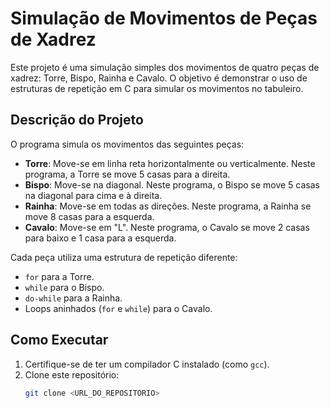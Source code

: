 # Simulação de Movimentos de Peças de Xadrez

Este projeto é uma simulação simples dos movimentos de quatro peças de xadrez: Torre, Bispo, Rainha e Cavalo. O objetivo é demonstrar o uso de estruturas de repetição em C para simular os movimentos no tabuleiro.

## Descrição do Projeto

O programa simula os movimentos das seguintes peças:
- **Torre**: Move-se em linha reta horizontalmente ou verticalmente. Neste programa, a Torre se move 5 casas para a direita.
- **Bispo**: Move-se na diagonal. Neste programa, o Bispo se move 5 casas na diagonal para cima e à direita.
- **Rainha**: Move-se em todas as direções. Neste programa, a Rainha se move 8 casas para a esquerda.
- **Cavalo**: Move-se em "L". Neste programa, o Cavalo se move 2 casas para baixo e 1 casa para a esquerda.

Cada peça utiliza uma estrutura de repetição diferente:
- `for` para a Torre.
- `while` para o Bispo.
- `do-while` para a Rainha.
- Loops aninhados (`for` e `while`) para o Cavalo.

## Como Executar

1. Certifique-se de ter um compilador C instalado (como `gcc`).
2. Clone este repositório:
   ```bash
   git clone <URL_DO_REPOSITORIO>